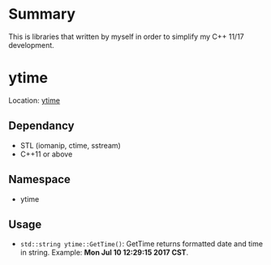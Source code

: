 # Summary
This is libraries that written by myself in order to simplify my C++ 11/17 development.

# ytime
Location: [ytime](./ytime)

## Dependancy
- STL (iomanip, ctime, sstream)
- C++11 or above

## Namespace
- ytime

## Usage
- `std::string ytime::GetTime()`: GetTime returns formatted date and time in string. Example: **Mon Jul 10 12:29:15 2017 CST**.